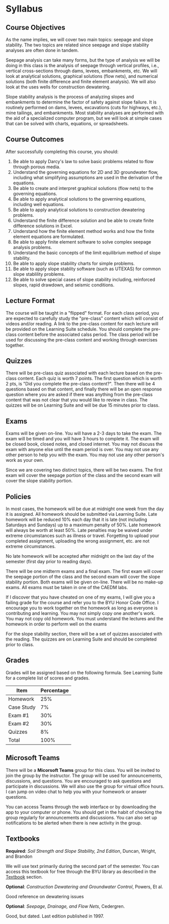 # Syllabus

## Course Objectives

As the name implies, we will cover two main topics: seepage and slope stability. The two topics are related since seepage and slope stability analyses are often done in tandem.

Seepage analysis can take many forms, but the type of analysis we will be doing in this class is the analysis of seepage through vertical profiles, i.e., vertical cross-sections through dams, levees, embankments, etc. We will look at analytical solutions, graphical solutions (flow nets), and numerical solutions (both finite difference and finite element analysis). We will also look at the uses wells for construction dewatering.

Slope stability analysis is the process of analyzing slopes and embankments to determine the factor of safety against slope failure. It is routinely performed on dams, levees, excavations (cuts for highways, etc.), mine tailings, and embankments. Most stability analyses are performed with the aid of a specialized computer program, but we will look at simple cases that can be solved with charts, equations, or spreadsheets.

## Course Outcomes

After successfully completing this course, you should:

1. Be able to apply Darcy's law to solve basic problems related to flow through porous media.
2. Understand the governing equations for 2D and 3D groundwater flow, including what simplifying assumptions are used 
   in the derivation of the equations.
3. Be able to create and interpret graphical solutions (flow nets) to the governing equations.
4. Be able to apply analytical solutions to the governing equations, including well equations.
5. Be able to apply analytical solutions to construction dewatering problems.
6. Understand the finite difference solution and be able to create finite difference solutions in Excel.
7. Understand how the finite element method works and how the finite element equations are formulated.
8. Be able to apply finite element software to solve complex seepage analysis problems.
9. Understand the basic concepts of the limit equilibrium method of slope stability.
10. Be able to apply slope stability charts for simple problems.
11. Be able to apply slope stablity software (such as UTEXAS) for common slope stablility problems.
12. Be able to solve special cases of slope stability including, reinforced slopes, rapid drawdown, and seismic 
    conditions.

## Lecture Format

The course will be taught in a "flipped" format. For each class period, you are expected to carefully study the "pre-class" content which will consist of videos and/or reading. A link to the pre-class content for each lecture will be provided on the Learning Suite schedule. You should complete the pre-class content before the associated calss period. The class period will be used for discussing the pre-class content and working through exercises together. 

## Quizzes

There will be pre-class quiz associated with each lecture based on the pre-class content. Each quiz is worth 7 points. The first question which is worth 2 pts, is "Did you complete the pre-class content?". Then there will be 4 questions based on that content, and finally there will be an open response question where you are asked if there was anything from the pre-class content that was not clear that you would like to review in class. The quizzes will be on Learning Suite and will be due 15 minutes prior to class.

## Exams

Exams will be given on-line. You will have a 2-3 days to take the exam. The exam will be timed and you will have 3 hours to complete it. The exam will be closed book, closed notes, and closed internet. You may not discuss the exam with anyone else until the exam period is over. You may not use any other person to help you with the exam. You may not use any other person's work as your own.

Since we are covering two distinct topics, there will be two exams. The first exam will cover the seepage portion of the class and the second exam will cover the slope stability portion.

## Policies

In most cases, the homework will be due at midnight one week from the day it is assigned. All homework should be submitted via Learning Suite. Late homework will be reduced 10% each day that it is late (not including Saturdays and Sundays) up to a maximum penalty of 50%. Late homework will always be worth at least 50%. Late penalties may be waived under extreme circumstances such as illness or travel. Forgetting to upload your completed assignment, uploading the wrong assignment, etc. are not extreme circumstances.

No late homework will be accepted after midnight on the last day of the semester (first day prior to reading days).

There will be one midterm exams and a final exam. The first exam will cover the seepage portion of the class and the second exam will cover the slope stability portion. Both exams will be given on-line. There will be no make-up exams. All exams must be taken in one of the CAEDM labs.

If I discover that you have cheated on one of my exams, I will give you a failing grade for the course and refer you to the BYU Honor Code Office.
I encourage you to work together on the homework as long as everyone is contributing and learning. You may not simply copy one another's work. You may not copy old homework. You must understand the lectures and the homework in order to perform well on the exams

For the slope stability section, there will be a set of quizzes associated with the reading. The quizzes are on Learning Suite and should be completed prior to class.

## Grades

Grades will be assigned based on the following formula. See Learning Suite for a complete list of scores and grades.

| Item | Percentage |
|------|------------|
| Homework | 25% |
| Case Study | 7% |
| Exam #1 | 30% |
| Exam #2 | 30% |
| Quizzes | 8% |
| Total | 100% |

## Microsoft Teams

There will be a **Micorsoft Teams** group for this class. You will be invited to join the group by the instructor. The group will be used for announcements, discussions, and questions. You are encouraged to ask questions and participate in discussions. We will also use the group for virtual office hours. I can jump on video chat to help you with your homework or answer questions.

You can access Teams through the web interface or by downloading the app to your computer or phone. You should get in the habit of checking the group regularly for announcements and discussions. You can also set up notifications to be alerted when there is new activity in the group.

## Textbooks

**Required**: _Soil Strength and Slope Stability, 2nd Edition_, Duncan, Wright, and Brandon

We will use text primarily during the second part of the semester. You can access this textbook for free through the BYU library as described in the [Textbook](./textbook.md) section.

**Optional**: _Construction Dewatering and Groundwater Control_, Powers, Et al.

Good reference on dewatering issues

**Optional**: _Seepage, Drainage, and Flow Nets_, Cedergren.

Good, but dated. Last edition published in 1997.